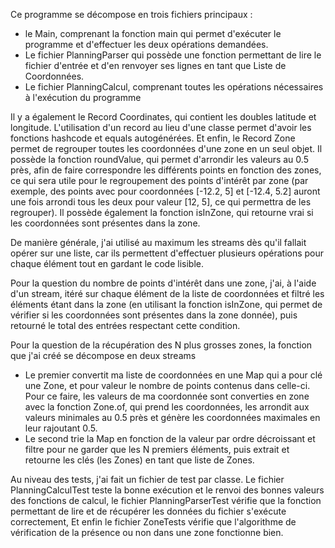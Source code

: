 Ce programme se décompose en trois fichiers principaux : 
- le Main, comprenant la fonction main qui permet d'exécuter le programme et d'effectuer les deux opérations demandées.
- Le fichier PlanningParser qui possède une fonction permettant de lire le fichier d'entrée et d'en renvoyer ses lignes en tant que Liste de Coordonnées.
- Le fichier PlanningCalcul, comprenant toutes les opérations nécessaires à l'exécution du programme

Il y a également le Record Coordinates, qui contient les doubles latitude et longitude. L'utilisation d'un record au lieu d'une classe permet d'avoir les fonctions hashcode et equals autogénérées.
Et enfin, le Record Zone permet de regrouper toutes les coordonnées d'une zone en un seul objet. Il possède la fonction roundValue, 
qui permet d'arrondir les valeurs au 0.5 près, afin de faire correspondre les différents points en fonction des zones, 
ce qui sera utile pour le regroupement des points d'intérêt par zone (par exemple, des points avec pour coordonnées [-12.2, 5] et [-12.4, 5.2] 
auront une fois arrondi tous les deux pour valeur [12, 5], ce qui permettra de les regrouper).
Il possède également la fonction isInZone, qui retourne vrai si les coordonnées sont présentes dans la zone.

De manière générale, j'ai utilisé au maximum les streams dès qu'il fallait opérer sur une liste, car ils permettent d'effectuer plusieurs opérations pour chaque élément tout 
en gardant le code lisible.

Pour la question du nombre de points d'intérêt dans une zone, j'ai, à l'aide d'un stream, itéré sur chaque élément de la liste de coordonnées et filtré les éléments étant dans la zone (en utilisant
la fonction isInZone, qui permet de vérifier si les coordonnées sont présentes dans la zone donnée), puis retourné le total des entrées respectant cette condition.

Pour la question de la récupération des N plus grosses zones, la fonction que j'ai créé se décompose en deux streams
- Le premier convertit ma liste de coordonnées en une Map qui a pour clé une Zone, et pour valeur le nombre de points contenus dans celle-ci. 
Pour ce faire, les valeurs de ma coordonnée sont converties en zone avec la fonction Zone.of, qui prend les coordonnées, 
les arrondit aux valeurs minimales au 0.5 près et génère les coordonnées maximales en leur rajoutant 0.5.
- Le second trie la Map en fonction de la valeur par ordre décroissant et filtre pour ne garder que les N premiers éléments, puis extrait et retourne les clés (les Zones) en tant que liste de Zones.

Au niveau des tests, j'ai fait un fichier de test par classe. Le fichier PlanningCalculTest teste la bonne exécution et le renvoi des bonnes valeurs
des fonctions de calcul, le fichier PlanningParserTest vérifie que la fonction permettant de lire et de récupérer les données du fichier s'exécute correctement,
Et enfin le fichier ZoneTests vérifie que l'algorithme de vérification de la présence ou non dans une zone fonctionne bien.

